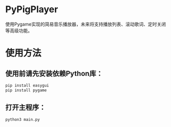 # PyPigPlayer
使用Pygame实现的简易音乐播放器，未来将支持播放列表、滚动歌词、定时关闭等高级功能。

# 使用方法
## 使用前请先安装依赖Python库：
```bash
pip install easygui
pip install pygame
```
## 打开主程序：
```bash
python3 main.py
```
